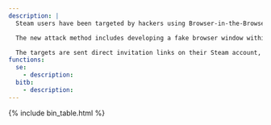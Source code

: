 ```yaml
---
description: | 
  Steam users have been targeted by hackers using Browser-in-the-Browser (BiTB) phishing attacks to steal their credentials. 

  The new attack method includes developing a fake browser window within an active window to mimic a sign-in page for a particular login service. The phishing kit isn't easily procurable on hacking forums or the dark web. Instead, hackers use Discord or Telegram channels to gain easy access to the new phishing kit. Threat actors intend to sell access to these hacked accounts, starting from $100,000 to $300,000.

  The targets are sent direct invitation links on their Steam account, requesting them to join a team for LoL, CS, Dota 2, or PUBG competitions. Once the link is clicked, they are directed to a phishing site organizing esports competitions.
functions:
  se:
    - description:
  bitb:
    - description:
---
```

{% include bin_table.html %}